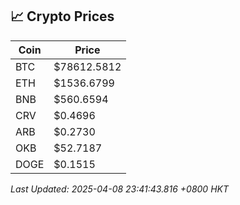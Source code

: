 ## 📈 Crypto Prices

| Coin | Price |
| ---- | ----- |
| BTC | $78612.5812 |
| ETH | $1536.6799 |
| BNB | $560.6594 |
| CRV | $0.4696 |
| ARB | $0.2730 |
| OKB | $52.7187 |
| DOGE | $0.1515 |

_Last Updated: 2025-04-08 23:41:43.816 +0800 HKT_